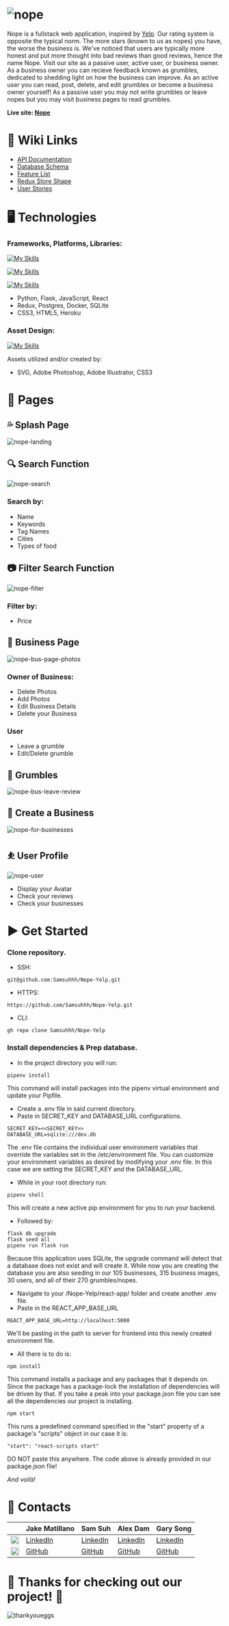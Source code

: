 # ![nope](https://user-images.githubusercontent.com/105745865/196279933-2feae36c-6493-406e-a8b3-795d31f51456.png)

Nope is a fullstack web application, inspired by [Yelp](https://yelp.com). Our rating system is opposite the typical norm. The more stars (known to us as nopes) you have, the worse the business is. We've noticed that users are typically more honest and put more thought into bad reviews than good reviews, hence the name Nope. Visit our site as a passive user, active user, or business owner. As a business owner you can recieve feedback known as grumbles, dedicated to shedding light on how the business can improve. As an active user you can read, post, delete, and edit grumbles or become a business owner yourself! As a passive user you may not write grumbles or leave nopes but you may visit business pages to read grumbles. 

**Live site: [Nope](http://nope-yelp.herokuapp.com)**

# 🔗 Wiki Links
- [API Documentation](https://github.com/samsuhhh/Nope-Yelp/wiki/API-Documentation)
- [Database Schema](https://github.com/samsuhhh/Nope-Yelp/wiki/Database-Schema)
- [Feature List](https://github.com/samsuhhh/Nope-Yelp/wiki/Feature-List)
- [Redux Store Shape](https://github.com/samsuhhh/Nope-Yelp/wiki/Redux-State)
- [User Stories](https://github.com/Samsuhhh/Nope-Yelp/wiki/User-Stories)


# 🖥️ Technologies
### Frameworks, Platforms, Libraries:
[![My Skills](https://skillicons.dev/icons?i=py,flask,js,react)](http://nope-yelp.herokuapp.com)

[![My Skills](https://skillicons.dev/icons?i=redux,postgres,docker,sqlite)](http://nope-yelp.herokuapp.com)

[![My Skills](https://skillicons.dev/icons?i=css,html,heroku)](http://nope-yelp.herokuapp.com)

- Python, Flask, JavaScript, React
- Redux, Postgres, Docker, SQLite
- CSS3, HTML5, Heroku

### Asset Design:
[![My Skills](https://skillicons.dev/icons?i=svg,ps,ai,css)](http://nope-yelp.herokuapp.com)

Assets utilized and/or created by:

- SVG, Adobe Photoshop, Adobe Illustrator, CSS3


# 📃 Pages

## 💦 Splash Page
![nope-landing](https://user-images.githubusercontent.com/105745865/197316610-4d8b99d9-9771-484a-98fe-8525242fbf29.gif)

## 🔍 Search Function
![nope-search](https://user-images.githubusercontent.com/105745865/197316723-51f9468a-cb11-4f69-974b-f672d7562a65.gif)
### Search by:
- Name
- Keywords
- Tag Names
- Cities
- Types of food

## 📷 Filter Search Function
![nope-filter](https://user-images.githubusercontent.com/105745865/197316865-654ef89f-c24c-48cf-8aa9-03b7e727e2f4.gif)
### Filter by:
- Price

## 🐝 Business Page
![nope-bus-page-photos](https://user-images.githubusercontent.com/105745865/197317160-7af4ee07-a017-49f0-a9ae-2813133346fc.gif)
### Owner of Business:
- Delete Photos
- Add Photos
- Edit Business Details
- Delete your Business

### User
- Leave a grumble
- Edit/Delete grumble

## 💢 Grumbles
![nope-bus-leave-review](https://user-images.githubusercontent.com/105745865/197317207-0f2c2012-27f9-4cc1-855f-2f95828f8013.gif)

## 🏢 Create a Business
![nope-for-businesses](https://user-images.githubusercontent.com/105745865/197317331-479844a0-5585-44c1-93e4-196fdaad996e.gif)

## ⛹️ User Profile
![nope-user](https://user-images.githubusercontent.com/105745865/197317454-7efe1571-bcfa-4d99-af3f-5877e98236e2.gif)
- Display your Avatar
- Check your reviews
- Check your businesses

# ▶️ Get Started

### Clone repository.

- SSH:

```
git@github.com:Samsuhhh/Nope-Yelp.git
```

- HTTPS:

```
https://github.com/Samsuhhh/Nope-Yelp.git
```

- CLI:
```
gh repo clone Samsuhhh/Nope-Yelp
```

### Install dependencies & Prep database.
- In the project directory you will run:

```
pipenv install
```

This command will install packages into the pipenv virtual environment and update your Pipfile.

- Create a .env file in said current directory.
- Paste in SECRET_KEY and DATABASE_URL configurations.

```
SECRET_KEY=<<SECRET_KEY>>
DATABASE_URL=sqlite:///dev.db
```

The .env file contains the individual user environment variables that override the variables set in the /etc/environment file. You can customize your environment variables as desired by modifying your .env file. In this case we are setting the SECRET_KEY and the DATABASE_URL.

- While in your root directory run:

```
pipenv shell
```

This will create a new active pip environment for  you to run your backend.

- Followed by:

```
flask db upgrade
flask seed all
pipenv run flask run
```

Because this application uses SQLite, the upgrade command will detect that a database does not exist and will create it. While now you are creating the database you are also seeding in our 105 businesses, 315 business images, 30 users, and all of their 270 grumbles/nopes.

- Navigate to your /Nope-Yelp/react-app/ folder and create another .env file.
- Paste in the REACT_APP_BASE_URL

```
REACT_APP_BASE_URL=http://localhost:5000
```
We'll be pasting in the path to server for frontend into this newly created environment file.

- All there is to do is:

```
npm install
```
This command installs a package and any packages that it depends on. Since the package has a package-lock the installation of dependencies will be driven by that. If you take a peak into your package.json file you can see all the dependencies our project is installing.

```
npm start
```
This runs a predefined command specified in the "start" property of a package's "scripts" object in our case it is:

```
"start": "react-scripts start"
```
DO NOT paste this anywhere. The code above is already provided in our package.json file!

*And voilà!*

# 📱 Contacts

|        | Jake Matillano |  Sam Suh  | Alex Dam | Gary Song |
|--------|----------------|-----------|----------|-----------|
| <img src=https://i.imgur.com/2ffGJqj.png width=20> | [LinkedIn](https://www.linkedin.com/in/jake-matillano-b141811a3/) | [LinkedIn](https://www.linkedin.com/) | [LinkedIn](https://www.linkedin.com/in/alexander-dam-a45b8821a/) | [LinkedIn](https://www.linkedin.com/in/gary-song-96b071246/) |
| <img src=https://i.imgur.com/w9xwrCT.png width=20> | [GitHub](https://github.com/jakezmat) | [GitHub](https://github.com/Samsuhhh) | [GitHub](https://github.com/Aldam55) | [GitHub](https://github.com/garydsong) |

# 🥚 Thanks for checking out our project! 🥚

![thankyoueggs](https://user-images.githubusercontent.com/105745865/197347731-a3116dbe-0bec-444c-ae22-a82f69c90717.png)
